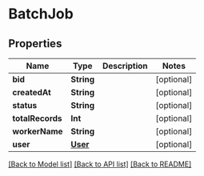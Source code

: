 # BatchJob

## Properties
Name | Type | Description | Notes
------------ | ------------- | ------------- | -------------
**bid** | **String** |  | [optional] 
**createdAt** | **String** |  | [optional] 
**status** | **String** |  | [optional] 
**totalRecords** | **Int** |  | [optional] 
**workerName** | **String** |  | [optional] 
**user** | [**User**](User.md) |  | [optional] 

[[Back to Model list]](../README.md#documentation-for-models) [[Back to API list]](../README.md#documentation-for-api-endpoints) [[Back to README]](../README.md)


